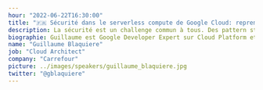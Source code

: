 ```yaml
---
hour: "2022-06-22T16:30:00"
title: "🇫🇷 Sécurité dans le serverless compute de Google Cloud: reprenez le contrôle de l'infrastructure"
description: La sécurité est un challenge commun à tous. Des pattern standards et éprouvés existent et sont connus dans les infrastructures traditionnelles. Cependant, le serverless change la donne et implique un faux sentiment de perte de contrôle, en particulier dans la partie sécurité. Cette session se concentre sur tous les moyens de sécuriser la communication vers et depuis les produits de serverless de Google Cloud. La génération de token OAuth2 et la différence d'utilisation entre access token et identity token, le service IAM et les comptes de service / utilisateur, l'accès au VPC et l'accès au réseaux privés, les load balancers, le contrôle du ingress et du egress n'auront plus de mystères pour vous à la fin de la session !
biographie: Guillaume est Google Developer Expert sur Cloud Platform et travaille chez Carrefour en tant que Group Data Architect. Développeur Java depuis plus de 15 ans, et malgré des précédents postes à responsabilités, il a toujours conservé son envie de créer, de développer, de découvrir et de tester de nouvelles solutions, notamment dans le Cloud, le machine learning ou les langages Go et Python. Passionné d’innovation et certifié 3x Google Cloud, writer et speaker sur son temps libre, il est fasciné par le serverless et les problèmes “traditionnels” qu’il résout. Plus généralement, il aime aider les personnes bloquées sur Google Cloud.
name: "Guillaume Blaquiere"
job: "Cloud Architect"
company: "Carrefour"
picture: ../images/speakers/guillaume_blaquiere.jpg
twitter: "@gblaquiere"
---
```

